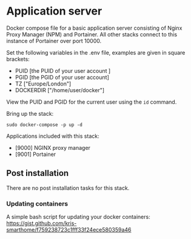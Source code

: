 # Application server
Docker compose file for a basic application server consisting of Nginx Proxy Manager (NPM) and Portainer. All other stacks connect to this instance of Portainer over port 10000.

Set the following variables in the .env file, examples are given in square brackets:
- PUID [the PUID of your user account ] 
- PGID [the PGID of your user account] 
- TZ ["Europe/London"]
- DOCKERDIR ["/home/user/docker"]

View the PUID and PGID for the current user using the ```id``` command.

Bring up the stack:
```
sudo docker-compose -p up -d
```

Applications included with this stack:
- [9000] NGINX proxy manager
- [9001] Portainer

## Post installation
There are no post installation tasks for this stack.

### Updating containers
A simple bash script for updating your docker containers: https://gist.github.com/kris-smarthome/f759238723c1fff33f24ece580359a46
